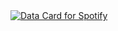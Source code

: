 <a href="https://data-card-for-spotify.herokuapp.com/card?user_id=31fx32naqanu3vu4k7pkmdv3dwka">
  <img src="https://data-card-for-spotify.herokuapp.com/api/card?user_id=31fx32naqanu3vu4k7pkmdv3dwka" alt="Data Card for Spotify">
</a>

